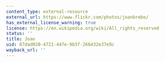 ```yaml
---
content_type: external-resource
external_url: https://www.flickr.com/photos/joanbrebo/
has_external_license_warning: true
license: https://en.wikipedia.org/wiki/All_rights_reserved
status: ''
title: Joan
uid: 87dad020-4721-447e-9b5f-266432e37e9c
wayback_url: ''
---
```

